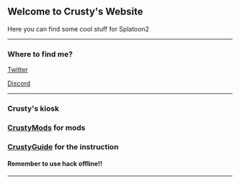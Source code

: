 ## Welcome to Crusty's Website

Here you can find some cool stuff for Splatoon2

---

### Where to find me?

[Twitter](https://twitter.com/CrustySean_)

[Discord](https://discord.gg/cD4GnpA)

---

### Crusty's kiosk

### [CrustyMods](https://crustysean.github.io/CrustyMods/) for mods

### [CrustyGuide](https://crustysean.github.io/CrustyGuide/) for the instruction

#### Remember to use hack offline!!

---
